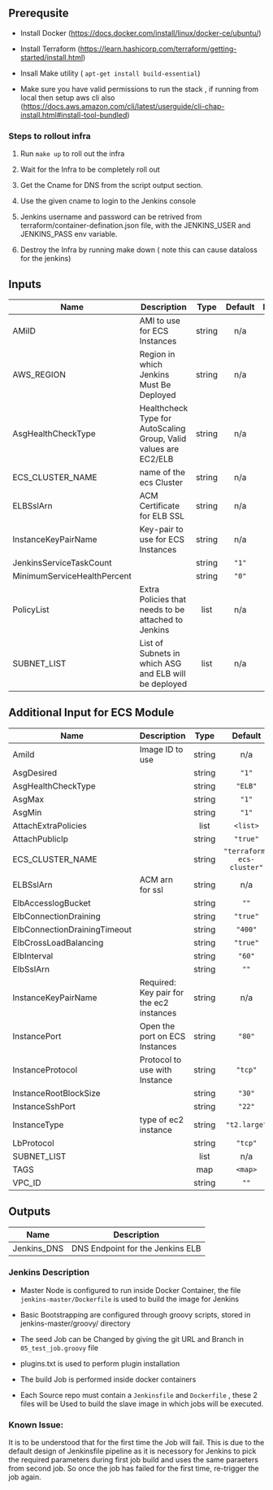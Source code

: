 ## Prerequsite ##
- Install Docker (https://docs.docker.com/install/linux/docker-ce/ubuntu/)

- Install Terraform (https://learn.hashicorp.com/terraform/getting-started/install.html)

- Insall Make utility ( `apt-get install build-essential`)

- Make sure you have valid permissions to run the stack , if running from local then setup aws cli also (https://docs.aws.amazon.com/cli/latest/userguide/cli-chap-install.html#install-tool-bundled)


### Steps to rollout infra ###

1. Run `make up` to roll out the infra
2. Wait for the Infra to be completely roll out
3. Get the Cname for DNS from the script output section.
4. Use the given cname to login to the Jenkins console
5. Jenkins username and password can be retrived from terraform/container-defination.json file, with the  JENKINS_USER and JENKINS_PASS env variable.

6. Destroy the Infra by running make down ( note this can cause dataloss for the jenkins)


<!-- ### Parameters ###
1. PolicyList: List of policy that needs to be attached to jenkins instance
2. **Optional Module Parameter List**    
                            . ECS_CLUSTER_NAME: Name of the
                            New Ecs Cluster
                    -->
## Inputs

| Name | Description | Type | Default | Required |
|------|-------------|:----:|:-----:|:-----:|
| AMiID | AMI to use for ECS Instances | string | n/a | yes |
| AWS\_REGION | Region in which Jenkins Must Be Deployed | string | n/a | yes |
| AsgHealthCheckType | Healthcheck Type for AutoScaling Group, Valid values are EC2/ELB | string | n/a | yes |
| ECS\_CLUSTER\_NAME | name of the ecs Cluster | string | n/a | yes |
| ELBSslArn | ACM Certificate for ELB SSL | string | n/a | yes |
| InstanceKeyPairName | Key-pair to use for ECS Instances | string | n/a | yes |
| JenkinsServiceTaskCount |  | string | `"1"` | no |
| MinimumServiceHealthPercent |  | string | `"0"` | no |
| PolicyList | Extra Policies that needs to be attached to Jenkins | list | n/a | yes |
| SUBNET\_LIST | List of Subnets in which ASG and ELB will be deployed | list | n/a | yes |


## Additional Input for ECS Module

| Name | Description | Type | Default | Required |
|------|-------------|:----:|:-----:|:-----:|
| AmiId | Image ID to use | string | n/a | yes |
| AsgDesired |  | string | `"1"` | no |
| AsgHealthCheckType |  | string | `"ELB"` | no |
| AsgMax |  | string | `"1"` | no |
| AsgMin |  | string | `"1"` | no |
| AttachExtraPolicies |  | list | `<list>` | no |
| AttachPublicIp |  | string | `"true"` | no |
| ECS\_CLUSTER\_NAME |  | string | `"terraform-ecs-cluster"` | no |
| ELBSslArn | ACM arn for ssl | string | n/a | yes |
| ElbAccesslogBucket |  | string | `""` | no |
| ElbConnectionDraining |  | string | `"true"` | no |
| ElbConnectionDrainingTimeout |  | string | `"400"` | no |
| ElbCrossLoadBalancing |  | string | `"true"` | no |
| ElbInterval |  | string | `"60"` | no |
| ElbSslArn |  | string | `""` | no |
| InstanceKeyPairName | Required: Key pair for the ec2 instances | string | n/a | yes |
| InstancePort | Open the port on ECS Instances | string | `"80"` | no |
| InstanceProtocol | Protocol to use with Instance | string | `"tcp"` | no |
| InstanceRootBlockSize |  | string | `"30"` | no |
| InstanceSshPort |  | string | `"22"` | no |
| InstanceType | type of ec2 instance | string | `"t2.large"` | no |
| LbProtocol |  | string | `"tcp"` | no |
| SUBNET\_LIST |  | list | n/a | yes |
| TAGS |  | map | `<map>` | no |
| VPC\_ID |  | string | `""` | no |


## Outputs

| Name | Description |
|------|-------------|
| Jenkins\_DNS | DNS Endpoint for the Jenkins ELB |





### **Jenkins Description** ###

- Master Node is configured to run inside Docker Container, the file  `jenkins-master/Dockerfile` is used to build the image for Jenkins

- Basic Bootstrapping are configured through groovy scripts, stored in jenkins-master/groovy/ directory
- The seed Job can be Changed by giving the git URL and Branch in `05_test_job.groovy` file

- plugins.txt is used to perform plugin installation 
- The build Job is performed inside docker containers
- Each Source repo must contain a `Jenkinsfile` and `Dockerfile` , these 2 files will be Used to build the slave image in which jobs will be executed. 


### **Known Issue:** ###    
It is to be understood that for the first time the Job will fail. This is due to the default design of Jenkinsfile pipeline as it is necessory for Jenkins to pick the required parameters during first job build and uses the same paraeters from second job. 
So once the job has failed for the first time, re-trigger the job again.